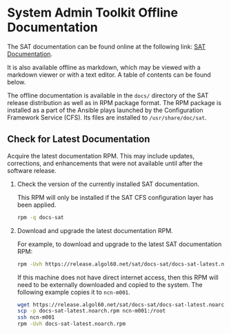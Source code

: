 # System Admin Toolkit Offline Documentation

The SAT documentation can be found online at the following link:
[SAT Documentation](https://cray-hpe.github.io/docs-sat).

It is also available offline as markdown, which may be viewed with a markdown
viewer or with a text editor. A table of contents can be found below.

The offline documentation is available in the `docs/` directory of the SAT
release distribution as well as in RPM package format. The RPM package is
installed as a part of the Ansible plays launched by the Configuration
Framework Service (CFS). Its files are installed to `/usr/share/doc/sat`.

## Check for Latest Documentation

Acquire the latest documentation RPM. This may include updates, corrections,
and enhancements that were not available until after the software release.

1. Check the version of the currently installed SAT documentation.

   This RPM will only be installed if the SAT CFS configuration layer has been
   applied.

   ```bash
   rpm -q docs-sat
   ```

2. Download and upgrade the latest documentation RPM.

   For example, to download and upgrade to the latest SAT documentation RPM:

   ```bash
   rpm -Uvh https://release.algol60.net/sat/docs-sat/docs-sat-latest.noarch.rpm
   ```

   If this machine does not have direct internet access, then this RPM will
   need to be externally downloaded and copied to the system. The following
   example copies it to `ncn-m001`.

   ```bash
   wget https://release.algol60.net/sat/docs-sat/docs-sat-latest.noarch.rpm -O docs-sat-latest.noarch.rpm
   scp -p docs-sat-latest.noarch.rpm ncn-m001:/root
   ssh ncn-m001
   rpm -Uvh docs-sat-latest.noarch.rpm
   ```
